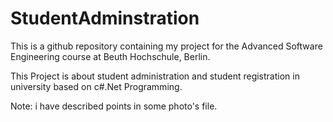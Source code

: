 # StudentAdminstration

This is a github repository containing my project for the Advanced Software Engineering course at Beuth Hochschule, Berlin.

This Project is about student administration and student registration in university based on c#.Net Programming.

Note: i have described points in some photo's file.


